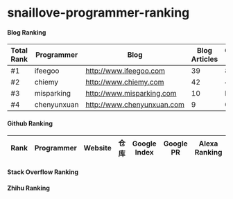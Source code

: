 # snaillove-programmer-ranking

#### Blog Ranking

|Total Rank|Programmer|Blog|Blog Articles|Google Index|Google PR|Alexa Ranking
|---|---|---|---|---|---|---|
|#1|ifeegoo|http://www.ifeegoo.com|39|85|N/A|15786805
|#2|chiemy|http://www.chiemy.com|42|49|N/A|N/A
|#3|misparking|http://www.misparking.com|10|N/A|N/A|N/A
|#4|chenyunxuan|http://www.chenyunxuan.com|9|0|N/A|N/A



#### Github Ranking

|Rank|Programmer|Website|仓库|Google Index|Google PR|Alexa Ranking
|---|---|---|---|---|---|---|

#### Stack Overflow Ranking

#### Zhihu Ranking

